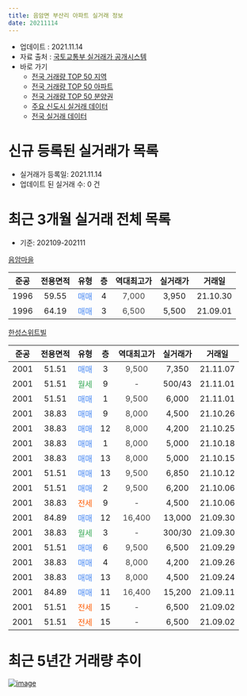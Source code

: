 ```yaml
---
title: 음암면 부산리 아파트 실거래 정보
date: 20211114
---
```


* 업데이트 : 2021.11.14
* 자료 출처 : [국토교통부 실거래가 공개시스템](http://rt.molit.go.kr)
* 바로 가기
    * [전국 거래량 TOP 50 지역](https://apt-info.github.io/apt-trade-info/tr)
    * [전국 거래량 TOP 50 아파트](https://apt-info.github.io/apt-trade-info/ta)
    * [전국 거래량 TOP 50 분양권](https://apt-info.github.io/apt-trade-info/tb)
    * [주요 신도시 실거래 데이터](https://apt-info.github.io/apt-trade-info/newtown)
    * [전국 실거래 데이터](https://apt-info.github.io/apt-trade-info/all)



<script async src="https://pagead2.googlesyndication.com/pagead/js/adsbygoogle.js"></script>
<!-- 기본광고 -->
<ins class="adsbygoogle"
     style="display:block"
     data-ad-client="ca-pub-1142216861245946"
     data-ad-slot="4805727019"
     data-ad-format="auto"
     data-full-width-responsive="true"></ins>
<script>
     (adsbygoogle = window.adsbygoogle || []).push({});
</script>


# 신규 등록된 실거래가 목록

* 실거래가 등록일: 2021.11.14
* 업데이트 된 실거래 수: 0 건




<script async src="https://pagead2.googlesyndication.com/pagead/js/adsbygoogle.js"></script>
<!-- 기본광고 -->
<ins class="adsbygoogle"
     style="display:block"
     data-ad-client="ca-pub-1142216861245946"
     data-ad-slot="4805727019"
     data-ad-format="auto"
     data-full-width-responsive="true"></ins>
<script>
     (adsbygoogle = window.adsbygoogle || []).push({});
</script>


# 최근 3개월 실거래 전체 목록
* 기준: 202109-202111


[음암마을](https://search.naver.com/search.naver?query=%EC%9D%8C%EC%95%94%EB%A7%88%EC%9D%84)

|준공|전용면적|유형|층|역대최고가|실거래가|거래일|
|:---:|:---:|:---:|:---:|:---:|:---:|:---:|
|1996|59.55|<span style="color:#4285F3">매매</span>|4|<span style="color:#444444">7,000</span>|3,950|21.10.30|
|1996|64.19|<span style="color:#4285F3">매매</span>|3|<span style="color:#444444">6,500</span>|5,500|21.09.01|

[한성스위트빌](https://search.naver.com/search.naver?query=%ED%95%9C%EC%84%B1%EC%8A%A4%EC%9C%84%ED%8A%B8%EB%B9%8C)

|준공|전용면적|유형|층|역대최고가|실거래가|거래일|
|:---:|:---:|:---:|:---:|:---:|:---:|:---:|
|2001|51.51|<span style="color:#4285F3">매매</span>|3|<span style="color:#444444">9,500</span>|7,350|21.11.07|
|2001|51.51|<span style="color:#34A853">월세</span>|9|<span style="color:#444444">-</span>|500/43|21.11.01|
|2001|51.51|<span style="color:#4285F3">매매</span>|1|<span style="color:#444444">9,500</span>|6,000|21.11.01|
|2001|38.83|<span style="color:#4285F3">매매</span>|9|<span style="color:#444444">8,000</span>|4,500|21.10.26|
|2001|38.83|<span style="color:#4285F3">매매</span>|12|<span style="color:#444444">8,000</span>|4,200|21.10.25|
|2001|38.83|<span style="color:#4285F3">매매</span>|1|<span style="color:#444444">8,000</span>|5,000|21.10.18|
|2001|38.83|<span style="color:#4285F3">매매</span>|13|<span style="color:#444444">8,000</span>|5,000|21.10.15|
|2001|51.51|<span style="color:#4285F3">매매</span>|13|<span style="color:#444444">9,500</span>|6,850|21.10.12|
|2001|51.51|<span style="color:#4285F3">매매</span>|2|<span style="color:#444444">9,500</span>|6,200|21.10.06|
|2001|38.83|<span style="color:#FF5A00">전세</span>|9|<span style="color:#444444">-</span>|4,500|21.10.06|
|2001|84.89|<span style="color:#4285F3">매매</span>|12|<span style="color:#444444">16,400</span>|13,000|21.09.30|
|2001|38.83|<span style="color:#34A853">월세</span>|3|<span style="color:#444444">-</span>|300/30|21.09.30|
|2001|51.51|<span style="color:#4285F3">매매</span>|6|<span style="color:#444444">9,500</span>|6,500|21.09.29|
|2001|38.83|<span style="color:#4285F3">매매</span>|4|<span style="color:#444444">8,000</span>|4,200|21.09.26|
|2001|38.83|<span style="color:#4285F3">매매</span>|13|<span style="color:#444444">8,000</span>|4,500|21.09.24|
|2001|84.89|<span style="color:#4285F3">매매</span>|11|<span style="color:#444444">16,400</span>|15,200|21.09.11|
|2001|51.51|<span style="color:#FF5A00">전세</span>|15|<span style="color:#444444">-</span>|6,500|21.09.02|
|2001|51.51|<span style="color:#FF5A00">전세</span>|15|<span style="color:#444444">-</span>|6,500|21.09.02|



<script async src="https://pagead2.googlesyndication.com/pagead/js/adsbygoogle.js"></script>
<!-- 기본광고 -->
<ins class="adsbygoogle"
     style="display:block"
     data-ad-client="ca-pub-1142216861245946"
     data-ad-slot="4805727019"
     data-ad-format="auto"
     data-full-width-responsive="true"></ins>
<script>
     (adsbygoogle = window.adsbygoogle || []).push({});
</script>


# 최근 5년간 거래량 추이


<div style="width:100%;">
    <canvas id="deal_progress" height="200"></canvas>
</div>

<script>
new Chart(document.getElementById("deal_progress"), {
    type: 'line',
    data: {
        labels: ['16.01','16.02','16.03','16.04','16.05','16.06','16.07','16.08','16.09','16.10','16.11','16.12','17.01','17.02','17.03','17.04','17.05','17.06','17.07','17.08','17.09','17.10','17.11','17.12','18.01','18.02','18.03','18.04','18.05','18.06','18.07','18.08','18.09','18.10','18.11','18.12','19.01','19.02','19.03','19.04','19.05','19.06','19.07','19.08','19.09','19.10','19.11','19.12','20.01','20.02','20.03','20.04','20.05','20.06','20.07','20.08','20.09','20.10','20.11','20.12','21.01','21.02','21.03','21.04','21.05','21.06','21.07','21.08','21.09','21.10','21.11'],
        datasets: [{
            label: '매매/분양권',
            data: [6,7,6,1,2,9,11,9,5,5,5,4,4,3,8,4,7,5,6,11,8,0,6,1,5,5,5,3,4,3,2,1,4,0,2,0,5,4,6,3,3,6,1,5,5,3,0,8,1,7,2,2,2,7,4,3,1,6,16,1,9,1,13,9,7,5,8,9,6,7,2],
            borderColor: "rgba(66, 133, 243, 1)",
            backgroundColor: "rgba(66, 133, 243, 0.05)",
            borderWidth: 1,
            pointRadius: 0,
            fill: false,
            lineTension: 0
        },{
            label: '전/월세',
            data: [3,5,4,3,7,4,4,7,4,5,4,4,2,3,3,3,0,1,2,4,3,2,1,1,2,3,3,7,6,3,2,7,1,2,1,1,3,6,13,2,3,4,3,3,2,3,5,1,0,3,6,10,4,7,7,6,3,6,2,2,3,6,5,3,2,5,7,3,3,1,1],
            borderColor: "rgba(255, 90, 0, 1)",
            backgroundColor: "rgba(255, 90, 0, 0.05)",
            borderWidth: 1,
            pointRadius: 0,
            fill: false,
            lineTension: 0
        },{
            label: '합계',
            data: [9,12,10,4,9,13,15,16,9,10,9,8,6,6,11,7,7,6,8,15,11,2,7,2,7,8,8,10,10,6,4,8,5,2,3,1,8,10,19,5,6,10,4,8,7,6,5,9,1,10,8,12,6,14,11,9,4,12,18,3,12,7,18,12,9,10,15,12,9,8,3],
            borderColor: "rgba(0, 0, 0, 1)",
            backgroundColor: "rgba(0, 0, 0, 0.03)",
            borderWidth: 0.1,
            pointRadius: 0,
            fill: true,
            lineTension: 0
        }
        ]
    },
    options: {
        responsive: true,
        title: {
            display: false
        },
        tooltips: {
            mode: 'index',
            intersect: false
        },
        hover: {
            mode: 'nearest',
            intersect: true
        },
        scales: {
            xAxes: [{
                display: true,
                scaleLabel: {
                    display: true,
                    labelString: '년/월'
                }
            }],
            yAxes: [{
                display: true,
                ticks: {
                    suggestedMin: 0,
                },
                scaleLabel: {
                    display: true,
                    labelString: '실거래 수'
                }
            }]
        }
    }
});

</script>


[![image](https://apt-info.github.io/images/2020-01-03-apt-trade-info/1024x500.png)](https://play.google.com/store/apps/details?id=com.aptinfo.apttradeinfo)

